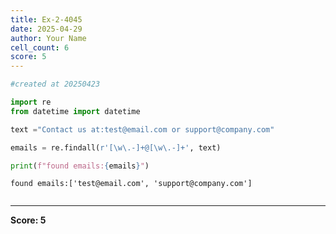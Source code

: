 ```yaml
---
title: Ex-2-4045
date: 2025-04-29
author: Your Name
cell_count: 6
score: 5
---
```


```python
#created at 20250423
```


```python
import re
from datetime import datetime
```


```python
text ="Contact us at:test@email.com or support@company.com"
```


```python
emails = re.findall(r'[\w\.-]+@[\w\.-]+', text)
```


```python
print(f"found emails:{emails}")
```

    found emails:['test@email.com', 'support@company.com']



```python

```


---
**Score: 5**
